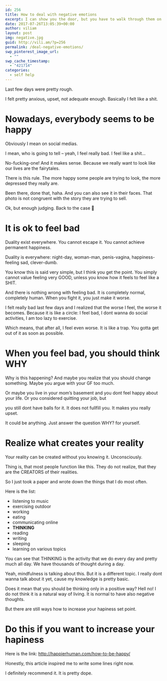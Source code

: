 ```yaml
---
id: 256
title: How to deal with negative emotions
excerpt: I can show you the door, but you have to walk through them on your own.
date: 2017-07-26T13:05:39+00:00
author: viliam
layout: post
img: negative.jpg
guid: http://vili.am/?p=256
permalink: /deal-negative-emotions/
swp_pinterest_image_url:
  - ""
swp_cache_timestamp:
  - "421714"
categories:
  - self help
---
```

Last few days were pretty rough.

I felt pretty anxious, upset, not adequate enough. Basically I felt like a shit.

# Nowadays, everybody seems to be happy

Obviously I mean on social medias.

I mean, who is going to tell &#8211; yeah, I feel really bad. I feel like a shit&#8230;

No-fucking-one! And it makes sense. Because we really want to look like our lives are the fairytales.

There is this rule. The more happy some people are trying to look, the more depressed they really are.

Been there, done that, haha. And you can also see it in their faces. That photo is not congruent with the story they are trying to sell.

Ok, but enough judging. Back to the case 🙂

# It is ok to feel bad

Duality exist everywhere. You cannot escape it. You cannot achieve permanent happiness.

Duality is everywhere: night-day, woman-man, penis-vagina, happiness-feeling sad, clever-dumb.

You know this is said very simple, but I think you get the point. You simply cannot value feeling very GOOD, unless you know how it feels to feel like a SHIT.

And there is nothing wrong with feeling bad. It is completely normal, completely human. When you fight it, you just make it worse.

I felt really bad last few days and I realized that the worse I feel, the worse it becomes. Because it is like a circle: I feel bad, I dont wanna do social activities, I am too lazy to exercise.

Which means, that after all, I feel even worse. It is like a trap. You gotta get out of it as soon as possible.

# When you feel bad, you should think WHY

Why is this happening? And maybe you realize that you should change something. Maybe you argue with your GF too much.

Or maybe you live in your mom&#8217;s basement and you dont feel happy about your life. Or you considered quitting your job, but

you still dont have balls for it. It does not fullfill you. It makes you really upset.

It could be anything. Just answer the question WHY? for yourself.

# Realize what creates your reality

Your reality can be created without you knowing it. Unconsciously.

Thing is, that most people function like this. They do not realize, that they are the CREATORS of their realities.

So I just took a paper and wrote down the things that I do most often.

Here is the list:

  * listening to music
  * exercising outdoor
  * working
  * eating
  * communicating online
  * **THINKING**
  * reading
  * writing
  * sleeping
  * learning on various topics

You can see that THINKING is the activity that we do every day and pretty much all day. We have thousands of thought during a day.

Yeah, mindfulness is talking about this. But it is a different topic. I really dont wanna talk about it yet, cause my knowledge is pretty basic.

Does it mean that you should be thinking only in a positive way? Hell no! I do not think it is a natural way of living. It is normal to have also negative thoughts.

But there are still ways how to increase your hapiness set point.

# Do this if you want to increase your hapiness

Here is the link: <http://happierhuman.com/how-to-be-happy/>

Honestly, this article inspired me to write some lines right now.

I definitely recommend it. It is pretty dope.
